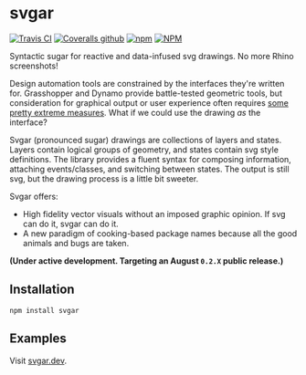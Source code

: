 # svgar

[![Travis CI](https://img.shields.io/travis/com/WeWorkSandbox/svgar?style=flat-square)](https://travis-ci.com/WeWorkSandbox/svgar)
[![Coveralls github](https://img.shields.io/coveralls/github/WeWorkSandbox/svgar?style=flat-square)](https://coveralls.io/github/WeWorkSandbox/svgar)
[![npm](https://img.shields.io/npm/v/svgar.svg?style=flat-square)](https://www.npmjs.com/package/svgar)
[![NPM](https://img.shields.io/npm/l/svgar.svg?style=flat-square)](https://github.com/WeWorkSandbox/svgar/blob/master/LICENSE)

Syntactic sugar for reactive and data-infused svg drawings. No more Rhino screenshots!

Design automation tools are constrained by the interfaces they're written for. Grasshopper and Dynamo provide battle-tested geometric tools, but consideration for graphical output or user experience often requires [some pretty extreme measures](https://www.food4rhino.com/app/human-ui). What if we could use the drawing *as* the interface?

Svgar (pronounced sugar) drawings are collections of layers and states. Layers contain logical groups of geometry, and states contain svg style definitions. The library provides a fluent syntax for composing information, attaching events/classes, and switching between states. The output is still svg, but the drawing process is a little bit sweeter.

Svgar offers:

* High fidelity vector visuals without an imposed graphic opinion. If svg can do it, svgar can do it.
* A new paradigm of cooking-based package names because all the good animals and bugs are taken.

**(Under active development. Targeting an August `0.2.X` public release.)**

## Installation

`npm install svgar`

## Examples

Visit [svgar.dev](https://svgar.dev).
